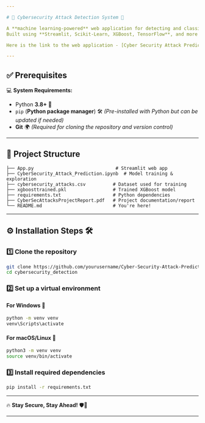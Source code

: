 ```yaml
---

# 🔐 Cybersecurity Attack Detection System 🚀  

A **machine learning-powered** web application for detecting and classifying different types of cyber attacks.  
Built using **Streamlit, Scikit-Learn, XGBoost, TensorFlow**, and more! 🛡️  

Here is the link to the web application - [Cyber Security Attack Prediction](https://cyber-security-attack-prediction-nk3gtz97kb36k2ry5oumfx.streamlit.app/)

---
```


## ✅ Prerequisites  

💻 **System Requirements:**  
- Python **3.8+** 🐍  
- `pip` (**Python package manager**)  🛠️ *(Pre-installed with Python but can be updated if needed)*  
- **Git** 🌍 *(Required for cloning the repository and version control)*   

---

## 📁 Project Structure

```
├── App.py                              # Streamlit web app
├── CyberSecurity_Attack_Prediction.ipynb  # Model training & exploration
├── cybersecurity_attacks.csv          # Dataset used for training
├── xgboosttrained.pkl                 # Trained XGBoost model
├── requirements.txt                   # Python dependencies
├── CyberSecAttacksProjectReport.pdf   # Project documentation/report
└── README.md                          # You're here!
```

---

## ⚙️ Installation Steps 🛠️  

### 1️⃣ Clone the repository  

```bash
git clone https://github.com/yourusername/Cyber-Security-Attack-Prediction.git
cd cybersecurity_detection
```

### 2️⃣ Set up a virtual environment  

#### For Windows 🏁  

```bash
python -m venv venv
venv\Scripts\activate
```

#### For macOS/Linux 🐧  

```bash
python3 -m venv venv
source venv/bin/activate
```

### 3️⃣ Install required dependencies  

```bash
pip install -r requirements.txt
```

---



🔥 **Stay Secure, Stay Ahead!** 🛡️🚀  

---
